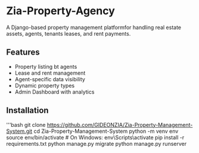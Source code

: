 # Zia-Property-Agency

A Django-based property management platformfor handling real estate assets, agents, tenants leases, and rent payments.

## Features
- Property listing bt agents
- Lease and rent management
- Agent-specific data visibility
- Dynamic property types
- Admin Dashboard with analytics

## Installation

'''bash
git clone https://github.com/GIDEONZIA/Zia-Property-Management-System.git
cd Zia-Property-Management-System
python -m venv env
source env/bin/activate  # On Windows: env\Scripts\activate
pip install -r requirements.txt
python manage.py migrate
python manage.py runserver
